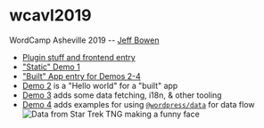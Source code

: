 # wcavl2019
WordCamp Asheville 2019 -- [Jeff Bowen](https://jeff.blog)

* [Plugin stuff and frontend entry](/jeff-bowen-wcavl2019.php)
* ["Static" Demo 1](/src/demo1)
* ["Built" App entry for Demos 2-4](/src/index.js)
* [Demo 2](/src/demo2) is a "Hello world" for a "built" app
* [Demo 3](/src/demo3) adds some data fetching, i18n, & other tooling
* [Demo 4](/src/demo4) adds examples for using [`@wordpress/data`](https://developer.wordpress.org/block-editor/packages/packages-data/) for data flow ![Data from Star Trek TNG making a funny face](images/dataface.gif "🤣")
